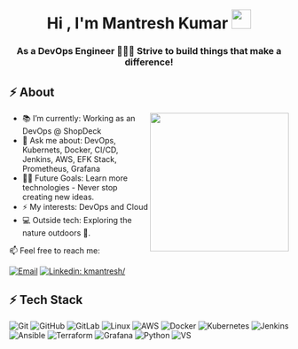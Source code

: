<h1 align="center"><b>Hi , I'm Mantresh Kumar </b><img src="https://media.giphy.com/media/hvRJCLFzcasrR4ia7z/giphy.gif" width="35"></h1>
<h3 align="center"> As a DevOps Engineer 🧑🏽‍💻 Strive to build things that make a difference! </h3>

## ⚡ About
<picture> <img align="right" src="https://user-images.githubusercontent.com/97470591/211007344-adf1cb3d-93d9-447a-af88-29403126c5c1.gif" width = 250px></picture>

- 📚 I’m currently: Working as an DevOps @ ShopDeck
- 💬 Ask me about: DevOps, Kubernets, Docker, CI/CD, Jenkins, AWS, EFK Stack, Prometheus, Grafana
- 💪🏼 Future Goals: Learn more technologies - Never stop creating new ideas.
- ⚡ My interests: DevOps and Cloud
- 💻 Outside tech: Exploring the nature outdoors 🌴.

📫  Feel free to reach me:

[![Email](https://img.shields.io/badge/Email-%40kmantresh@gmail.com%20-blue)](mailto:kmantresh@gmail.com?)
[![Linkedin: kmantresh/](https://img.shields.io/badge/-kMantresh-blue?style=flat-square&logo=Linkedin&logoColor=white&link=https://www.linkedin.com/in/kmantresh/)](https://www.linkedin.com/in/kmantresh/)


## ⚡ Tech Stack
![Git](https://img.shields.io/badge/GIT-E44C30?style=for-the-badge&logo=git&logoColor=white)
![GitHub](https://img.shields.io/badge/GitHub-100000?style=for-the-badge&logo=github&logoColor=white)
![GitLab](https://img.shields.io/badge/GitLab-330F63?style=for-the-badge&logo=gitlab&logoColor=white)
![Linux](https://img.shields.io/badge/Linux-FCC624?style=for-the-badge&logo=linux&logoColor=black)
![AWS](https://img.shields.io/badge/Amazon_AWS-FF9900?style=for-the-badge&logo=amazonaws&logoColor=white)
![Docker](https://img.shields.io/badge/docker-%230db7ed.svg?style=for-the-badge&logo=docker&logoColor=white)
![Kubernetes](https://img.shields.io/badge/kubernetes-%23326ce5.svg?style=for-the-badge&logo=kubernetes&logoColor=white)
![Jenkins](https://img.shields.io/badge/Jenkins-D24939?style=for-the-badge&logo=Jenkins&logoColor=white)
![Ansible](https://img.shields.io/badge/ansible-%231A1918.svg?style=for-the-badge&logo=ansible&logoColor=white)
![Terraform](https://img.shields.io/badge/terraform-%235835CC.svg?style=for-the-badge&logo=terraform&logoColor=white)
![Grafana](https://img.shields.io/badge/grafana-%23F46800.svg?style=for-the-badge&logo=grafana&logoColor=white)
![Python](https://img.shields.io/badge/-Python-000?style=for-the-badge&logo=python)
![VS](https://img.shields.io/badge/Visual_Studio_Code-0078D4?style=for-the-badge&logo=visual%20studio%20code&logoColor=white)
